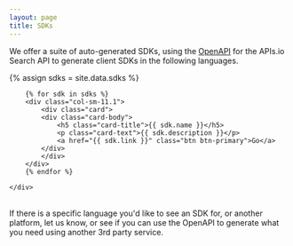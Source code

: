 ```yaml
---
layout: page
title: SDKs
---
```

We offer a suite of auto-generated SDKs, using the [OpenAPI](https://search-docs.apis.io/openapi.yml) for the APIs.io Search API to generate client SDKs in the following languages.

{% assign sdks = site.data.sdks %}
<div class="container">
    <div class="row">

        {% for sdk in sdks %}
        <div class="col-sm-11.1">
            <div class="card">
            <div class="card-body">
                <h5 class="card-title">{{ sdk.name }}</h5>
                <p class="card-text">{{ sdk.description }}</p>
                <a href="{{ sdk.link }}" class="btn btn-primary">Go</a>
            </div>
            </div>
        </div>    
        {% endfor %}

    </div>
</div>
<br>
If there is a specific language you'd like to see an SDK for, or another platform, let us know, or see if you can use the OpenAPI to generate what you need using another 3rd party service.
